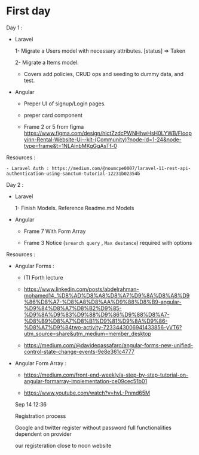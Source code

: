 # First day

Day 1 :

- Laravel

  1- Migrate a Users model with necessary attributes.
  [status] => Taken

  2- Migrate a Items model.

  - Covers add policies, CRUD ops and seeding to dummy data, and test.

- Angular

  - Preper UI of signup/Login pages.

  - preper card component

  - Frame 2 or 5 from figma https://www.figma.com/design/hlctZzdcPWNHhwHsH0LYWB/Floopyinn-Rental-Website-Ui--kit-(Community)?node-id=1-24&node-type=frame&t=1NLAinbMKgGgAsTf-0

Resources :

    - Laravel Auth : https://medium.com/@noumcpe0007/laravel-11-rest-api-authentication-using-sanctum-tutorial-12231b02354b

Day 2 :

- Laravel

  1- Finish Models. Reference Readme.md Models

- Angular

  - Frame 7 With Form Array

  - Frame 3
    Notice (`srearch query` , `Max destance`) required with options

Resources :

- Angular Forms :

  - ITI Forth lecture

  - https://www.linkedin.com/posts/abdelrahman-mohamed14_%D8%AD%D8%A8%D8%A7%D9%8A%D8%A8%D9%86%D8%A7-%D8%A8%D8%AA%D9%88%D8%B9-angular-%D9%84%D8%A7%D8%B2%D9%85-%D9%8A%D9%83%D9%88%D9%86%D9%88%D8%A7-%D8%B9%D8%A7%D8%B1%D9%81%D9%8A%D9%86-%D8%A7%D9%84two-activity-7233443006941433856-yVT6?utm_source=share&utm_medium=member_desktop

  - https://medium.com/@davidepassafaro/angular-forms-new-unified-control-state-change-events-9e8e361c4777

- Angular Form Array :

  - https://medium.com/front-end-weekly/a-step-by-step-tutorial-on-angular-formarray-implementation-ce09cec51b01

  - https://www.youtube.com/watch?v=hvL-Pnmd65M

  Sep 14 12:36

  Registration process

  Google and twitter register without password full functionalities dependent on provider

  our registeration close to noon website
